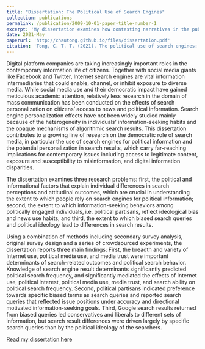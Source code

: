 ```yaml
---
title: "Dissertation: The Political Use of Search Engines"
collection: publications
permalink: /publication/2009-10-01-paper-title-number-1
excerpt: 'My dissertation examines how contesting narratives in the public information environment regarding polarizing issues affect the way individuals use online search to verify political information, Nd how such information seeking tendencies might result in information inequalities, operationalized as different search results.'
date: 2021-May
paperurl: 'http://chautong.github.io/files/dissertation.pdf'
citation: 'Tong, C. T. T. (2021). The political use of search engines: Search tendencies and partisan personalization in google search results (Order No. 28411011). Available from ProQuest Dissertations & Theses Global. (2541383123).'
---
```

Digital platform companies are taking increasingly important roles in the contemporary information life of citizens. Together with social media giants like Facebook and Twitter, Internet search engines are vital information intermediaries that could enable, channel, or inhibit exposure to diverse media. While social media use and their democratic impact have gained meticulous academic attention, relatively less research in the domain of mass communication has been conducted on the effects of search personalization on citizens’ access to news and political information. Search engine personalization effects have not been widely studied mainly because of the heterogeneity in individuals’ information-seeking habits and the opaque mechanisms of algorithmic search results. This dissertation contributes to a growing line of research on the democratic role of search media, in particular the use of search engines for political information and the potential personalization in search results, which carry far-reaching implications for contemporary issues including access to legitimate content, exposure and susceptibility to misinformation, and digital information disparities.

The dissertation examines three research problems: first, the political and informational factors that explain individual differences in search perceptions and attitudinal outcomes, which are crucial in understanding the extent to which people rely on search engines for political information; second, the extent to which information-seeking behaviors among politically engaged individuals, i.e. political partisans, reflect ideological bias and news use habits; and third, the extent to which biased search queries and political ideology lead to differences in search results.

Using a combination of methods including secondary survey analysis, original survey design and a series of crowdsourced experiments, the dissertation reports three main findings: First, the breadth and variety of Internet use, political media use, and media trust were important determinants of search-related outcomes and political search behavior. Knowledge of search engine result determinants significantly predicted political search frequency, and significantly mediated the effects of Internet use, political interest, political media use, media trust, and search ability on political search frequency. Second, political partisans indicated preference towards specific biased terms as search queries and reported search queries that reflected issue positions under accuracy and directional motivated information-seeking goals. Third, Google search results returned from biased queries led conservatives and liberals to different sets of information, but search result differences were driven largely by specific search queries than by the political ideology of the searchers.

[Read my dissertation here](http://chautong.github.io/files/dissertation.pdf)

